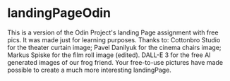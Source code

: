 # landingPageOdin
This is a version of the Odin Project's landing Page assignment with free pics. 
It was made just for learning purposes.
Thanks to:
Cottonbro Studio for the theater curtain image;
Pavel Danilyuk for the cinema chairs image;
Markus Spiske for the film roll image (edited).
DALL-E 3 for the free AI generated images of our frog friend.
Your free-to-use pictures have made possible to create a much more interesting landingPage. 
